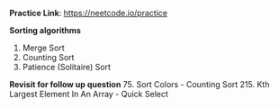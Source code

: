 **Practice Link**: https://neetcode.io/practice

**Sorting algorithms**
1. Merge Sort
2. Counting Sort
3. Patience (Solitaire) Sort

**Revisit for follow up question**
75. Sort Colors - Counting Sort
215. Kth Largest Element In An Array - Quick Select
